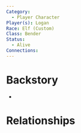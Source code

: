 ```yaml
---
Category:
  - Player Character
Player(s): Logan
Race: Elf (Custom)
Class: Bender
Status:
  - Alive
Connections:
---
```

# Backstory

- 

# Relationships
